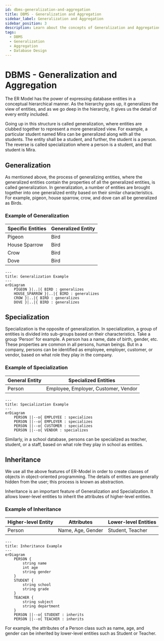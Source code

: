 ```yaml
---
id: dbms-generalization-and-aggregation
title: DBMS - Generalization and Aggregation
sidebar_label: Generalization and Aggregation
sidebar_position: 3
description: Learn about the concepts of Generalization and Aggregation in DBMS, which allow expressing database entities in a conceptual hierarchical manner.
tags:
  - DBMS
  - Generalization
  - Aggregation
  - Database Design
---
```


# DBMS - Generalization and Aggregation

The ER Model has the power of expressing database entities in a conceptual hierarchical manner. As the hierarchy goes up, it generalizes the view of entities, and as we go deep in the hierarchy, it gives us the detail of every entity included.

Going up in this structure is called generalization, where entities are clubbed together to represent a more generalized view. For example, a particular student named Mira can be generalized along with all the students. The entity shall be a student, and further, the student is a person. The reverse is called specialization where a person is a student, and that student is Mira.

## Generalization

As mentioned above, the process of generalizing entities, where the generalized entities contain the properties of all the generalized entities, is called generalization. In generalization, a number of entities are brought together into one generalized entity based on their similar characteristics. For example, pigeon, house sparrow, crow, and dove can all be generalized as Birds.

### Example of Generalization

| Specific Entities | Generalized Entity |
|-------------------|---------------------|
| Pigeon            | Bird                |
| House Sparrow     | Bird                |
| Crow              | Bird                |
| Dove              | Bird                |

```mermaid
---
title: Generalization Example
---
erDiagram
    PIGEON }|..|{ BIRD : generalizes
    HOUSE_SPARROW }|..|{ BIRD : generalizes
    CROW }|..|{ BIRD : generalizes
    DOVE }|..|{ BIRD : generalizes
```

## Specialization

Specialization is the opposite of generalization. In specialization, a group of entities is divided into sub-groups based on their characteristics. Take a group ‘Person’ for example. A person has a name, date of birth, gender, etc. These properties are common in all persons, human beings. But in a company, persons can be identified as employee, employer, customer, or vendor, based on what role they play in the company.

### Example of Specialization

| General Entity | Specialized Entities     |
|----------------|--------------------------|
| Person         | Employee, Employer, Customer, Vendor |

```mermaid
---
title: Specialization Example
---
erDiagram
    PERSON ||--o{ EMPLOYEE : specializes
    PERSON ||--o{ EMPLOYER : specializes
    PERSON ||--o{ CUSTOMER : specializes
    PERSON ||--o{ VENDOR : specializes
```

Similarly, in a school database, persons can be specialized as teacher, student, or a staff, based on what role they play in school as entities.

## Inheritance

We use all the above features of ER-Model in order to create classes of objects in object-oriented programming. The details of entities are generally hidden from the user; this process is known as abstraction.

Inheritance is an important feature of Generalization and Specialization. It allows lower-level entities to inherit the attributes of higher-level entities.

### Example of Inheritance

| Higher-level Entity | Attributes                  | Lower-level Entities   |
|---------------------|-----------------------------|------------------------|
| Person              | Name, Age, Gender           | Student, Teacher       |

```mermaid
---
title: Inheritance Example
---
erDiagram
    PERSON {
        string name
        int age
        string gender
    }
    STUDENT {
        string school
        string grade
    }
    TEACHER {
        string subject
        string department
    }
    PERSON ||--o{ STUDENT : inherits
    PERSON ||--o{ TEACHER : inherits
```

For example, the attributes of a Person class such as name, age, and gender can be inherited by lower-level entities such as Student or Teacher.